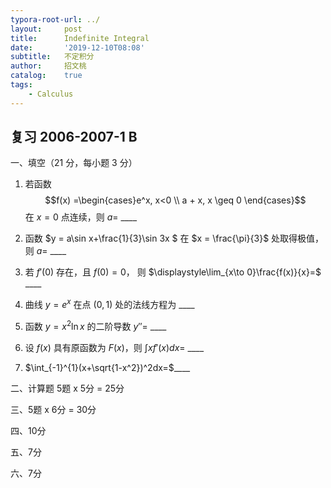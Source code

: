 ```yaml
---
typora-root-url: ../
layout:     post
title:      Indefinite Integral
date:       '2019-12-10T08:08'
subtitle:   不定积分
author:     招文桃
catalog:    true
tags:
    - Calculus
---
```


## 复习 2006-2007-1 B

一、填空（21 分，每小题 3 分）

1. 若函数 $$f(x) =\begin{cases}e^x, x<0 \\ a + x, x \geq 0 \end{cases}$$ 在 $x = 0$ 点连续，则 $a=$ ____

2.  函数 $y = a\sin x+\frac{1}{3}\sin 3x $ 在 $x = \frac{\pi}{3}$ 处取得极值，则 $a=$ ____

3. 若 $f'(0)$ 存在，且 $f(0)=0$， 则 $\displaystyle\lim_{x\to 0}\frac{f(x)}{x}=$ ____

4. 曲线 $y=e^x$ 在点 $(0,1)$ 处的法线方程为 ____
5. 函数 $y=x^2 \ln x$ 的二阶导数 $y''=$ ____
6. 设 $f(x)$ 具有原函数为 $F(x)$，则 $\int xf'(x)dx=$ ____
7. $\int_{-1}^{1}(x+\sqrt{1-x^2})^2dx=$____

二、计算题 5题 x 5分 = 25分

三、5题 x 6分 = 30分

四、10分

五、7分

六、7分

